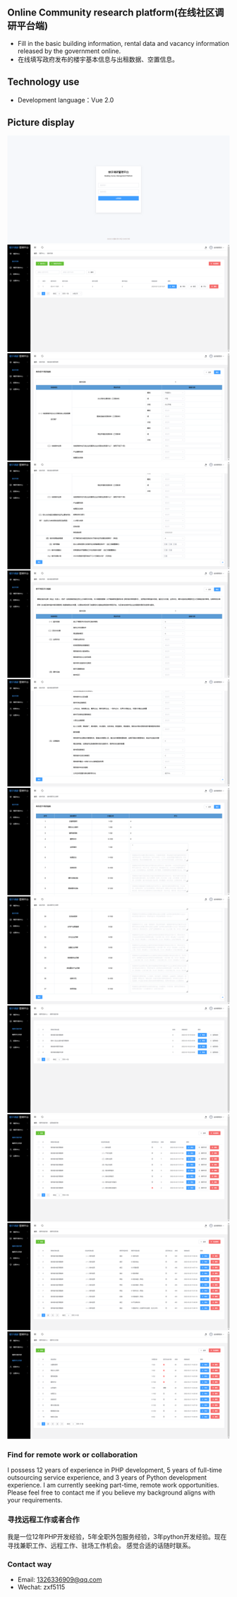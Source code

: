 ## Online Community research platform(在线社区调研平台端)
- Fill in the basic building information, rental data and vacancy information released by the government online.
- 在线填写政府发布的楼宇基本信息与出租数据、空置信息。


## Technology use
- Development language：Vue 2.0


## Picture display
![登录页](tmp/1.png)
![楼宇列表页](tmp/2.png)
![楼宇调研编辑页](tmp/3.png)
![楼宇调研编辑页](tmp/4.png)
![楼宇等级调研编辑页](tmp/5.png)
![楼宇等级调研编辑页](tmp/6.png)
![楼宇调研评分编辑页](tmp/7.png)
![楼宇调研评分编辑页](tmp/8.png)
![调研问卷列表页](tmp/9.png)
![信息类别列表页](tmp/10.png)
![调研列项列表页](tmp/11.png)
![调研评分类别列表页](tmp/12.png)


### Find for remote work or collaboration
I possess 12 years of experience in PHP development, 5 years of full-time outsourcing service experience, and 3 years of Python development experience.  I am currently seeking part-time, remote work opportunities.  Please feel free to contact me if you believe my background aligns with your requirements.


### 寻找远程工作或者合作
我是一位12年PHP开发经验，5年全职外包服务经验，3年python开发经验。现在寻找兼职工作、远程工作、驻场工作机会。 感觉合适的话随时联系。


### Contact way
- Email: 1326336909@qq.com
- Wechat: zxf5115
